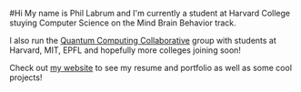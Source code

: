 #Hi
My name is Phil Labrum and I'm currently a student at Harvard College stuying Computer Science on the Mind Brain Behavior track.

I also run the [Quantum Computing Collaborative](quantum-computing.us) group with students at Harvard, MIT, EPFL and hopefully more colleges joining soon!

Check out [my website](plabrum.com) to see my resume and portfolio as well as some cool projects!

